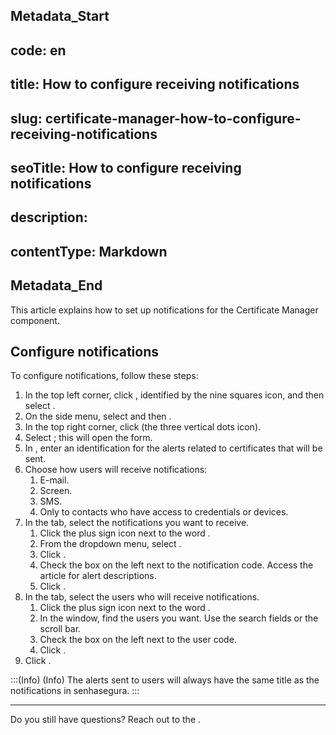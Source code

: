 ## Metadata_Start 
## code: en
## title: How to configure receiving notifications 
## slug: certificate-manager-how-to-configure-receiving-notifications 
## seoTitle: How to configure receiving notifications 
## description:  
## contentType: Markdown 
## Metadata_End
This article explains how to set up notifications for the Certificate Manager component.

## Configure notifications
To configure notifications, follow these steps:

1. In the top left corner, click , identified by the nine squares icon, and then select .
2. On the side menu, select  and then .
3. In the top right corner, click  (the three vertical dots icon).
4. Select ; this will open the  form.
5. In , enter an identification for the alerts related to certificates that will be sent.
6. Choose how users will receive notifications:
    1. E-mail.
    2. Screen.
    3. SMS.
    4. Only to contacts who have access to credentials or devices.
7. In the  tab, select the notifications you want to receive.
    1. Click the plus sign icon next to the word .
    2. From the  dropdown menu, select .
    3. Click .
    4. Check the box on the left next to the notification code. Access  the  article for alert descriptions.
    5. Click .
8. In the  tab, select the users who will receive notifications.
    1. Click the plus sign icon next to the word .
    2. In the  window, find the users you want. Use the search fields or the scroll bar.
    3. Check the box on the left next to the user code.
    4. Click .
9. Click .

:::(Info) (Info)
The alerts sent to users will always have the same title as the notifications in senhasegura.
:::
***
Do you still have questions? Reach out to the .